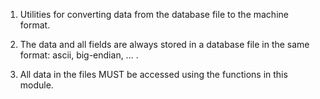 1. Utilities for converting data from the database file to the machine format.

2. The data and all fields are always stored in a database file in the same format: ascii, big-endian, ... .

3. All data in the files MUST be accessed using the functions in this module.

